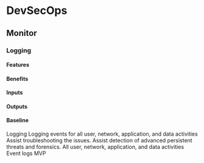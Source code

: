 # DevSecOps

## Monitor

### Logging

#### Features

#### Benefits

#### Inputs

#### Outputs

#### Baseline

Logging Logging events for all
user, network, application,
and data activities
Assist
troubleshooting
the issues.
Assist
detection of
advanced
persistent
threats and
forensics.
All user,
network,
application,
and data
activities
Event logs MVP
